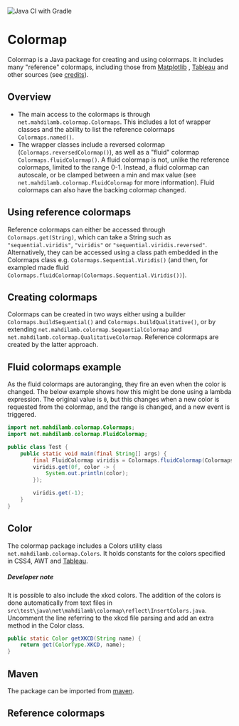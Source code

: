 ![Java CI with Gradle](https://github.com/mahdilamb/colormap/workflows/Java%20CI%20with%20Gradle/badge.svg)

# Colormap

Colormap is a Java package for creating and using colormaps. It includes many "reference" colormaps, including those from [Matplotlib](https://matplotlib.org/)
, [Tableau](https://www.tableau.com/) and other sources (see [credits](#credits)). 

## Overview

- The main access to the colormaps is through ```net.mahdilamb.colormap.Colormaps```. This includes a lot of wrapper classes and the ability to list the reference colormaps ```Colormaps.named()```. 
- The wrapper classes include a reversed colormap (```Colormaps.reversedColormap()```), as well as a "fluid" colormap ```Colormaps.fluidColormap()```. A fluid colormap is not, unlike the reference colormaps, limited to the range 0-1. Instead, a fluid colormap can autoscale, or be clamped between a min and max value (see ```net.mahdilamb.colormap.FluidColormap``` for more information). Fluid colormaps can also have the backing colormap changed. 

## Using reference colormaps

Reference colormaps can either be accessed through ```Colormaps.get(String)```, which can take a String such as ```"sequential.viridis"```, ```"viridis"``` or ```"sequential.viridis.reversed"```. Alternatively, they can be accessed using a class path embedded in the Colormaps class e.g. ```Colormaps.Sequential.Viridis()``` (and then, for exampled made fluid ```Colormaps.fluidColormap(Colormaps.Sequential.Viridis())```). 

## Creating colormaps

Colormaps can be created in two ways either using a builder ```Colormaps.buildSequential()``` and ```Colormaps.buildQualitative()```, or by extending ```net.mahdilamb.colormap.SequentialColormap``` and ```net.mahdilamb.colormap.QualitativeColormap```. Reference colormaps are created by the latter approach. 

## Fluid colormaps example

As the fluid colormaps are autoranging, they fire an even when the color is changed. The below example shows how this might be done using a lambda expression. The original value is ```0```, but this changes when a new color is requested from the colormap, and the range is changed, and a new event is triggered.

```java
import net.mahdilamb.colormap.Colormaps;
import net.mahdilamb.colormap.FluidColormap;

public class Test {
    public static void main(final String[] args) {
        final FluidColormap viridis = Colormaps.fluidColormap(Colormaps.get("Viridis"));
        viridis.get(0f, color -> {
            System.out.println(color);
        });

        viridis.get(-1);
    }
}

```

## Color

The colormap package includes a Colors utility class ```net.mahdilamb.colormap.Colors```. It holds constants for the colors specified in CSS4, AWT and [Tableau](https://www.tableau.com/). 

##### Developer note

It is possible to also include the xkcd colors. The addition of the colors is done automatically from text files in ```src\test\java\net\mahdilamb\colormap\reflect\InsertColors.java```. Uncomment the line referring to the xkcd file parsing and add an extra method in the Color class.

```java
public static Color getXKCD(String name) {
    return get(ColorType.XKCD, name);
}
```

## Maven

The package can be imported from [maven](https://search.maven.org/artifact/net.mahdilamb/colormap).

## Reference colormaps